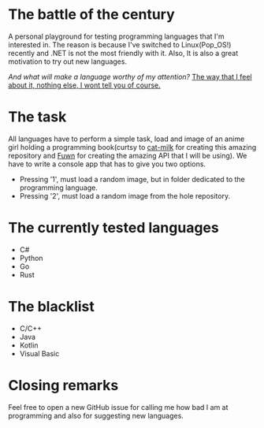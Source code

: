 # The battle of the century

A personal playground for testing programming languages that I'm interested in. The reason is because I've switched to Linux(Pop_OS!) recently and .NET is not the most friendly with it. Also, It is also a great motivation to try out new languages.

*And what will make a language worthy of my attention?* <ins>The way that I feel about it, nothing else, I wont tell you of course.</ins>

# The task

All languages have to perform a simple task, load and image of an anime girl holding a programming book(curtsy to [cat-milk](https://github.com/cat-milk/Anime-Girls-Holding-Programming-Books) for creating this amazing repository and [Fuwn](https://github.com/senpy-club) for creating the amazing API that I will be using).
We have to write a console app that has to give you two options.

- Pressing '1', must load a random image, but in folder dedicated to the programming language.
- Pressing '2', must load a random image from the hole repository.

# The currently tested languages

- C#
- Python
- Go
- Rust

# The blacklist

- C/C++
- Java
- Kotlin
- Visual Basic

# Closing remarks

Feel free to open a new GitHub issue for calling me how bad I am at programming and also for suggesting new languages.